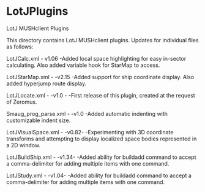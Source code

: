 LotJPlugins
===========

LotJ MUSHclient Plugins

This directory contains LotJ MUSHclient plugins. Updates for individual files as follows:

LotJCalc.xml -
v1.06
  -Added local space highlighting for easy in-sector calculating. Also added variable hook for StarMap to access.

LotJStarMap.xml -
-v2.15 
  -Added support for ship coordinate display. Also added hyperjump route display.
  
LotJLocate.xml - 
-v1.0 -
  -First release of this plugin, created at the request of Zeromus.
  
Smaug_prog_parse.xml -
-v1.0
  -Added automatic indenting with customizable indent size.
  
LotJVisualSpace.xml -
-v0.82-
  -Experimenting with 3D coordinate transforms and attempting to display localized space bodies represented in a 2D window.

LotJBuildShip.xml - 
-v1.34-
  -Added ability for buildadd command to accept a comma-delimiter for adding multiple items with one command.
  
LotJStudy.xml -
-v1.04-
  -Added ability for buildadd command to accept a comma-delimiter for adding multiple items with one command.